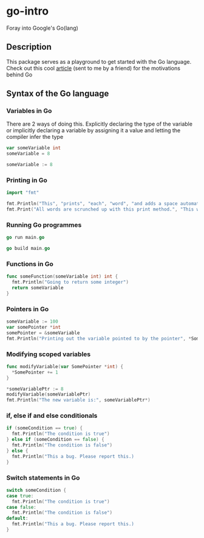 # go-intro
Foray into Google's Go(lang)

## Description 
This package serves as a playground to get started with the Go language. Check out this cool [article](https://talks.golang.org/2012/splash.article) (sent to me by a friend) for the motivations behind Go

## Syntax of the Go language
### Variables in Go
There are 2 ways of doing this. Explicitly declaring the type of the variable or implicitly declaring a variable by assigning it a value and letting the compiler infer the type
```go
var someVariable int
someVariable = 8
```

```go
someVariable := 8
```

### Printing in Go
```go
import "fmt"

fmt.Println("This", "prints", "each", "word", "and adds a space automatically")
fmt.Print("All words are scrunched up with this print method.", "This word will come immediately after the full stop"
```

### Running Go programmes 
```go
go run main.go
```

```go 
go build main.go
```

### Functions in Go
```go
func someFunction(someVariable int) int {
  fmt.Println("Going to return some integer")
  return someVariable
}
```

### Pointers in Go
```go
someVariable := 100
var somePointer *int
somePointer = &someVariable
fmt.Println("Printing out the variable pointed to by the pointer", *SomePointer)
```

### Modifying scoped variables 
```go 
func modifyVariable(var SomePointer *int) {
  *SomePointer += 1
}

*someVariablePtr := 8
modifyVariable(someVariablePtr)
fmt.Println("The new variable is:", someVariablePtr*)
```

### if, else if and else conditionals
```go
if (someCondition == true) {
  fmt.Println("The condition is true")
} else if (someCondition == false) {
  fmt.Println("The condition is false")
} else {
  fmt.Println("This a bug. Please report this.)
}
```

### Switch statements in Go
```go
switch someCondition {
case true: 
  fmt.Println("The condition is true")
case false:
  fmt.Println("The condition is false")
default:
  fmt.Println("This a bug. Please report this.)
}
```
